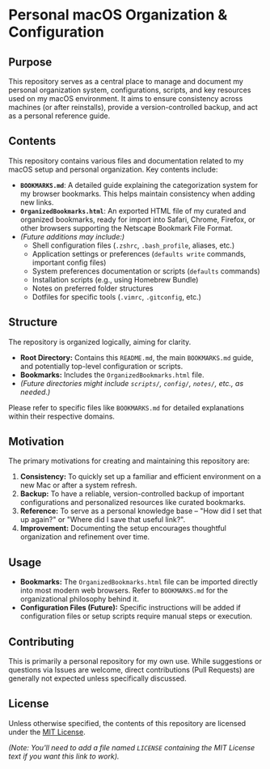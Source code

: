 # Personal macOS Organization & Configuration

## Purpose

This repository serves as a central place to manage and document my personal organization system, configurations, scripts, and key resources used on my macOS environment. It aims to ensure consistency across machines (or after reinstalls), provide a version-controlled backup, and act as a personal reference guide.

## Contents

This repository contains various files and documentation related to my macOS setup and personal organization. Key contents include:

*   **`BOOKMARKS.md`**: A detailed guide explaining the categorization system for my browser bookmarks. This helps maintain consistency when adding new links.
*   **`OrganizedBookmarks.html`**: An exported HTML file of my curated and organized bookmarks, ready for import into Safari, Chrome, Firefox, or other browsers supporting the Netscape Bookmark File Format.
*   *(Future additions may include:)*
    *   Shell configuration files (`.zshrc`, `.bash_profile`, aliases, etc.)
    *   Application settings or preferences (`defaults write` commands, important config files)
    *   System preferences documentation or scripts (`defaults` commands)
    *   Installation scripts (e.g., using Homebrew Bundle)
    *   Notes on preferred folder structures
    *   Dotfiles for specific tools (`.vimrc`, `.gitconfig`, etc.)

## Structure

The repository is organized logically, aiming for clarity.

*   **Root Directory:** Contains this `README.md`, the main `BOOKMARKS.md` guide, and potentially top-level configuration or scripts.
*   **Bookmarks:** Includes the `OrganizedBookmarks.html` file.
*   *(Future directories might include `scripts/`, `config/`, `notes/`, etc., as needed.)*

Please refer to specific files like `BOOKMARKS.md` for detailed explanations within their respective domains.

## Motivation

The primary motivations for creating and maintaining this repository are:

1.  **Consistency:** To quickly set up a familiar and efficient environment on a new Mac or after a system refresh.
2.  **Backup:** To have a reliable, version-controlled backup of important configurations and personalized resources like curated bookmarks.
3.  **Reference:** To serve as a personal knowledge base – "How did I set that up again?" or "Where did I save that useful link?".
4.  **Improvement:** Documenting the setup encourages thoughtful organization and refinement over time.

## Usage

*   **Bookmarks:** The `OrganizedBookmarks.html` file can be imported directly into most modern web browsers. Refer to `BOOKMARKS.md` for the organizational philosophy behind it.
*   **Configuration Files (Future):** Specific instructions will be added if configuration files or setup scripts require manual steps or execution.

## Contributing

This is primarily a personal repository for my own use. While suggestions or questions via Issues are welcome, direct contributions (Pull Requests) are generally not expected unless specifically discussed.

## License

Unless otherwise specified, the contents of this repository are licensed under the [MIT License](LICENSE).

*(Note: You'll need to add a file named `LICENSE` containing the MIT License text if you want this link to work).*